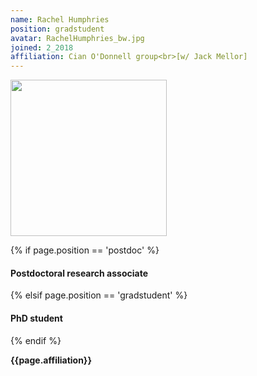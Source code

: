 ```yaml
---
name: Rachel Humphries
position: gradstudent
avatar: RachelHumphries_bw.jpg
joined: 2_2018
affiliation: Cian O'Donnell group<br>[w/ Jack Mellor]
---
```


<img width="250" src="{{site.baseurl}}/images/people/{{page.avatar}}" data-action="zoom">

 {% if page.position == 'postdoc' %}
<h4>Postdoctoral research associate</h4>
 {% elsif page.position == 'gradstudent' %}
<h4>PhD student</h4>
 {% endif %}

<b>{{page.affiliation}}</b>